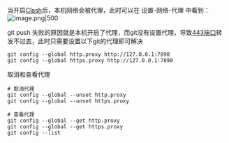 
当开启[Clash](https://so.csdn.net/so/search?q=Clash&spm=1001.2101.3001.7020)后，本机网络会被代理，此时可以在 设置-网络-代理 中看到：
![image.png|500](https://my-obsidian-image.oss-cn-guangzhou.aliyuncs.com/2025/05/87046c6fd5d24f8fe7b974de66047b5d.png)

git push 失败的原因就是本机开启了代理，而git没有设置代理，导致[443端口](https://so.csdn.net/so/search?q=443%E7%AB%AF%E5%8F%A3&spm=1001.2101.3001.7020)转发不过去，此时只需要设置以下git的代理即可解决
```shell
git config --global http.proxy http://127.0.0.1:7890 
git config --global https.proxy http://127.0.0.1:7890
```

取消和查看代理
```shell
# 取消代理
git config --global --unset http.proxy
git config --global --unset https.proxy

# 查看代理
git config --global --get http.proxy
git config --global --get https.proxy
git config --list

```